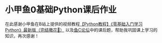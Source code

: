 # 小甲鱼0基础Python课后作业

在此感谢小甲鱼在B站上提供的视频教程[【Python教程】《零基础入门学习Python》最新版（完结撒花🎉）](https://www.bilibili.com/video/BV1c4411e77t?vd_source=85257cf9545fb64c0336a3c6f596e392)
以及[鱼C论坛](https://fishc.com.cn/)中的课后题，帮助我巩固课上学习的知识，再次感谢！